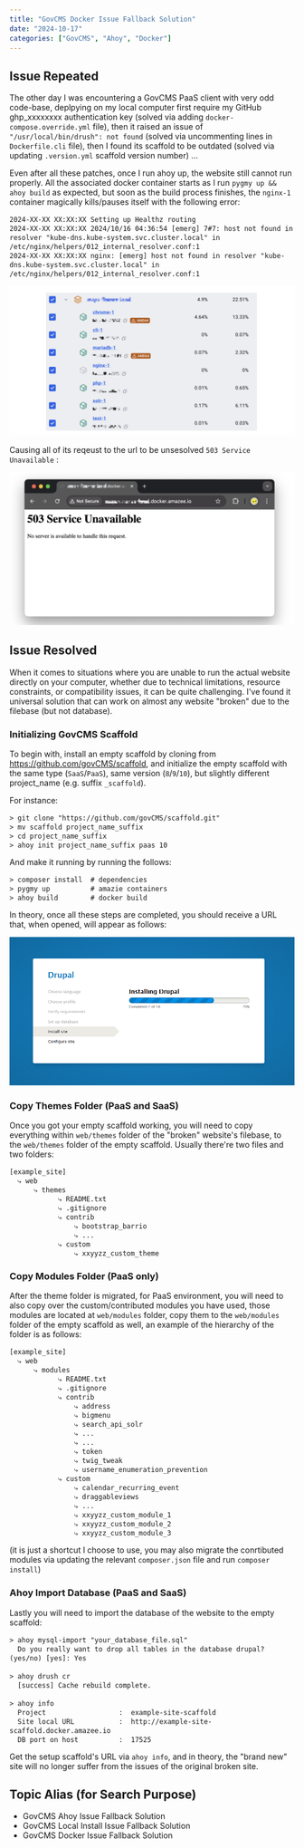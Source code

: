 ```yaml
---
title: "GovCMS Docker Issue Fallback Solution"
date: "2024-10-17"
categories: ["GovCMS", "Ahoy", "Docker"]
---
```




## Issue Repeated 

The other day I was encountering a GovCMS PaaS client with very odd code-base, deplpying on my local computer first require my GitHub ghp_xxxxxxxx authentication key (solved via adding `docker-compose.override.yml` file), then it raised an issue of `"/usr/local/bin/drush": not found` (solved via uncommenting lines in `Dockerfile.cli` file), then I found its scaffold to be outdated (solved via updating `.version.yml` scaffold version number) ... 



Even after all these patches, once I run ahoy up, the website still cannot run properly. All the associated docker container starts as I run `pygmy up && ahoy build` as expected, but soon as the build process finishes, the `nginx-1` container magically kills/pauses itself with the following error: 

```
2024-XX-XX XX:XX:XX Setting up Healthz routing
2024-XX-XX XX:XX:XX 2024/10/16 04:36:54 [emerg] 7#7: host not found in resolver "kube-dns.kube-system.svc.cluster.local" in /etc/nginx/helpers/012_internal_resolver.conf:1
2024-XX-XX XX:XX:XX nginx: [emerg] host not found in resolver "kube-dns.kube-system.svc.cluster.local" in /etc/nginx/helpers/012_internal_resolver.conf:1
```

![2024-10-17T084132](2024-10-17T084132.png)

Causing all of its reqeust to the url to be unsesolved `503 Service Unavailable` : 

![2024-10-17T083815](2024-10-17T083815.png)





## Issue Resolved 

When it comes to situations where you are unable to run the actual website directly on your computer, whether due to technical limitations, resource constraints, or compatibility issues, it can be quite challenging. I've found it universal solution that can work on almost any website "broken" due to the filebase (but not database). 

### Initializing GovCMS Scaffold

To begin with, install an empty scaffold by cloning from https://github.com/govCMS/scaffold, and initialize the empty scaffold  with the same type (`SaaS`/`PaaS`), same version (`8`/`9`/`10`), but slightly different project_name (e.g. suffix `_scaffold`). 

For instance: 

```
> git clone "https://github.com/govCMS/scaffold.git"
> mv scaffold project_name_suffix
> cd project_name_suffix
> ahoy init project_name_suffix paas 10
```

And make it running by running the follows: 

```
> composer install  # dependencies 
> pygmy up          # amazie containers 
> ahoy build        # docker build
```

In theory, once all these steps are completed, you should receive a URL that, when opened, will appear as follows:

![Unable to install Drupal on Windows [#2275499] | Drupal.org](DrupalStep.png)

### Copy Themes Folder (PaaS and SaaS)

Once you got your empty scaffold working, you will need to copy everything within `web/themes` folder of the "broken" website's filebase, to the `web/themes` folder of the empty scaffold. Usually there're two files and two folders: 

```
[example_site]
  ⤷ web 
      ⤷ themes 
            ⤷ README.txt
            ⤷ .gitignore
            ⤷ contrib
            	⤷ bootstrap_barrio
            	⤷ ...
            ⤷ custom
                ⤷ xxyyzz_custom_theme
```

### Copy Modules Folder (PaaS only)

After the theme folder is migrated, for PaaS environment, you will need to also copy over the custom/contributed modules you have used, those modules are located at `web/modules` folder, copy them to the `web/modules` folder of the empty scaffold as well, an example of the hierarchy of the folder is as follows: 

```
[example_site]
  ⤷ web 
      ⤷ modules 
            ⤷ README.txt
            ⤷ .gitignore
            ⤷ contrib
            	⤷ address
            	⤷ bigmenu
            	⤷ search_api_solr
            	⤷ ...
            	⤷ ...
            	⤷ token
            	⤷ twig_tweak
            	⤷ username_enumeration_prevention
            ⤷ custom
                ⤷ calendar_recurring_event
                ⤷ draggableviews
                ⤷ ...
                ⤷ xxyyzz_custom_module_1
                ⤷ xxyyzz_custom_module_2
                ⤷ xxyyzz_custom_module_3
```

(it is just a shortcut I choose to use, you may also migrate the conrtibuted modules via updating the relevant `composer.json` file and run `composer install`)

### Ahoy Import Database  (PaaS and SaaS)

Lastly you will need to import the database of the website to the empty scaffold: 

```
> ahoy mysql-import "your_database_file.sql"
  Do you really want to drop all tables in the database drupal? (yes/no) [yes]: Yes
  
> ahoy drush cr
  [success] Cache rebuild complete.
  
> ahoy info 
  Project                  :  example-site-scaffold
  Site local URL           :  http://example-site-scaffold.docker.amazee.io
  DB port on host          :  17525
```

Get the setup scaffold's URL via `ahoy info`, and in theory, the "brand new" site will no longer suffer from the issues of the original broken site.



## Topic Alias (for Search Purpose)
- GovCMS Ahoy Issue Fallback Solution
- GovCMS Local Install Issue Fallback Solution
- GovCMS Docker Issue Fallback Solution